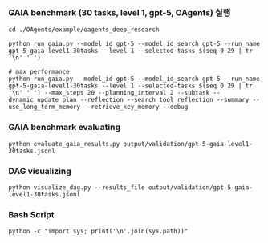 ### GAIA benchmark (30 tasks, level 1, gpt-5, OAgents) 실행

```
cd ./OAgents/example/oagents_deep_research

python run_gaia.py --model_id gpt-5 --model_id_search gpt-5 --run_name gpt-5-gaia-level1-30tasks --level 1 --selected-tasks $(seq 0 29 | tr '\n' ' ')

# max performance
python run_gaia.py --model_id gpt-5 --model_id_search gpt-5 --run_name gpt-5-gaia-level1-30tasks --level 1 --selected-tasks $(seq 0 29 | tr '\n' ' ') --max_steps 20 --planning_interval 2 --subtask --dynamic_update_plan --reflection --search_tool_reflection --summary --use_long_term_memory --retrieve_key_memory --debug
```

### GAIA benchmark evaluating

```
python evaluate_gaia_results.py output/validation/gpt-5-gaia-level1-30tasks.jsonl
```

### DAG visualizing

```
python visualize_dag.py --results_file output/validation/gpt-5-gaia-level1-30tasks.jsonl
```

### Bash Script

```
python -c "import sys; print('\n'.join(sys.path))"
```
